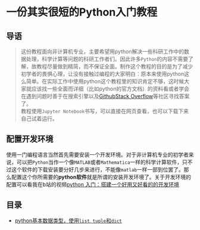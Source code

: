 # 一份其实很短的Python入门教程

## 导语

>这份教程面向非计算机专业，主要希望用python解决一些科研工作中的数据处理，科学计算等问题的科研工作者们。因此许多`Python`的内容不需要了解，故教程尽量做到精简，而不保证全面。制作这个教程的目的是为了减少初学者的畏惧心理，让没有接触过编程的大家明白：原本来使用python这么简单。在实际工作中使用python这个教程里的知识肯定不够，这时候大家就应该找一些全面而详细（比如python的官方文档）的资料看或者学会在遇到问题时善于在搜索引擎以及[Github](https://github.com/)[Stack Overflow](https://stackoverflow.com/)等社区寻找答案了。<br>教程使用`Jupyter Notebook`书写，可以直接在网页查看，也可以下载下来自己试着运行。
    
## 配置开发环境

使用一门编程语言当然首先需要安装一个开发环境。对于非计算机专业的初学者来说，可以把`Python`当作一个像`MATLAB`或者`Mathematica`一样的科学计算软件，只不过这个软件的下载安装要分好几步来进行，不能像`matlab`一样一部到位罢了。那么配置这个你所需要的**python软件**就是所谓的安装开发环境了。关于开发环境的配置可以看我在b站的视频[python 入门：搭建一个好用又好看的的开发环境](https://www.bilibili.com/video/BV1Yt4y1X7Rv)

## 目录

- [python基本数据类型，使用`list`, `tuple`和`dict`]()
